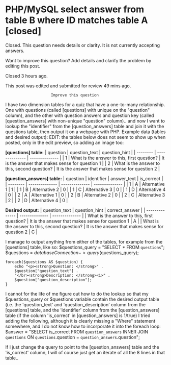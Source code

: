 
# PHP/MySQL select answer from table B where ID matches table A [closed]







Closed. This question needs details or clarity. It is not currently accepting answers.
                        
                    










Want to improve this question? Add details and clarify the problem by editing this post.


Closed 3 hours ago.


This post was edited and submitted for review 49 mins ago.





                        Improve this question
                    



I have two dimension tables for a quiz that have a one-to-many relationship. One with questions (called [questions] with unique on the "question" column), and the other with question answers and question key (called [question_answers] with non-unique "question" column).. and now I want to lookup the "identifier" from the [question_answers] table and join it with the questions table, then output it on a webpage with PHP.
Example data (tables and desired output):
EDIT: the tables below does not seem to show up when posted, only in the edit preview, so adding an image too:

**[questions] table:**
| question | question_text | question_hint |
| -------- | -------------- | -------------- |
| 1    | What is the answer to this, first question?            | It is the answer that makes sense for question 1 |
| 2   | What is the answer to this, second question?            | It is the answer that makes sense for question 2 |

**[question_answers] table:**
| question | identifier | answer_text | is_correct |
| -------- | -------------- | -------------- | -------------- |
| 1    | A | Alternative 1 | 1 |
| 1   | B | Alternative 2 | 0 |
| 1   | C | Alternative 3 | 0 |
| 1   | D | Alternative 4 | 0 |
| 2    | A | Alternative 1 | 0 |
| 2   | B | Alternative 2 | 0 |
| 2   | C | Alternative 3 | 2 |
| 2   | D | Alternative 4 | 0 |

**Desired output:**
| question_text | question_hint | correct_answer |
| -------------- | -------------- | -------------- |
| What is the answer to this, first question?            | It is the answer that makes sense for question 1 | A |
| What is the answer to this, second question?            | It is the answer that makes sense for question 2 | C |

I manage to output anything from either of the tables, for example from the [questions] table, like so:
    $questions_query = "SELECT * FROM `questions`";
    $questions = $databaseConnection->query($questions_query);

    foreach($questions AS $question) {
        echo "<p><strong>Question: </strong>" . 
        $question["question_text"] . 
        "</br><strong>Description: </strong><i>" . 
        $question["question_description"];
    }

I cannot for the life of me figure out how to do the lookup so that my $questions_query or $questions variable contain the desired output table (i.e. the 'question_text' and 'question_description' column from the [questions] table, and the 'identifier' column from the [question_answers] table (if the column 'is_correct' in [question_answers] is 1/true)
I tried adding the following, although it is clearly missing a "Where" statement somewhere, and I do not know how to incorporate it into the foreach loop:
$answer = "SELECT is_correct
    FROM `question_answers`
    INNER JOIN `questions`
    ON `questions`.question = `question_answers`.question";

If I just change the query to point to the [question_answers] table and the 'is_correct' column, I will of course just get an iterate of all the 8 lines in that table..

        